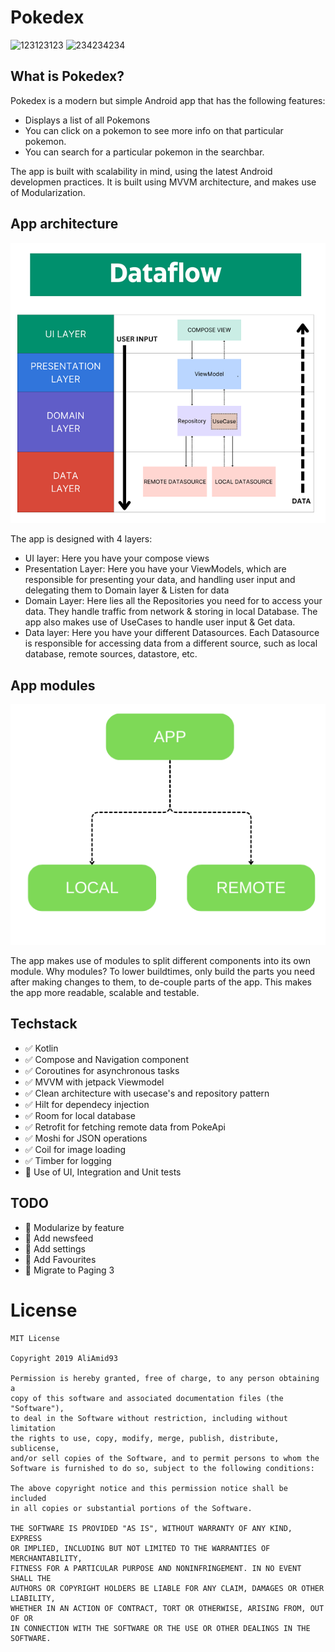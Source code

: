 # Pokedex
![123123123](https://user-images.githubusercontent.com/8842528/216180563-2383450d-e7ac-40f0-8b9a-fa794c491c83.gif)
![234234234](https://user-images.githubusercontent.com/8842528/216180732-1225c3ad-4079-493f-add4-b91ee093b510.gif)

## What is Pokedex?
Pokedex is a modern but simple Android app that has the following features:
- Displays a list of all Pokemons
- You can click on a pokemon to see more info on that particular pokemon.
- You can search for a particular pokemon in the searchbar.

The app is built with scalability in mind, using the latest Android developmen practices. It is built using MVVM architecture, and makes use of Modularization.

## App architecture
![architecture](/img/UI.png)

The app is designed with 4 layers:
- UI layer: Here you have your compose views
- Presentation Layer: Here you have your ViewModels, which are responsible for presenting your data, and handling user input and delegating them to Domain layer & Listen for data
- Domain Layer: Here lies all the Repositories you need for to access your data. They handle traffic from network & storing in local Database. The app also makes use of UseCases to handle user input & Get data.
- Data layer: Here you have your different Datasources. Each Datasource is responsible for accessing data from a different source, such as local database, remote sources, datastore, etc.


## App modules
![modules](/img/p.png)

The app makes use of modules to split different components into its own module. Why modules? To lower buildtimes, only build the parts you need after making changes to them, to de-couple parts of the app. This makes the app more readable, scalable and testable.



## Techstack
- :white_check_mark: Kotlin
- :white_check_mark: Compose and Navigation component
- :white_check_mark: Coroutines for asynchronous tasks 
- :white_check_mark: MVVM with jetpack Viewmodel
- :white_check_mark: Clean architecture with usecase's and repository pattern
- :white_check_mark: Hilt for dependecy injection
- :white_check_mark: Room for local database
- :white_check_mark: Retrofit for fetching remote data from PokeApi
- :white_check_mark: Moshi for JSON operations
- :white_check_mark: Coil for image loading
- :white_check_mark: Timber for logging
- :black_square_button: Use of UI, Integration and Unit tests

## TODO
- :black_square_button: Modularize by feature
- :black_square_button: Add newsfeed
- :black_square_button: Add settings
- :black_square_button: Add Favourites
- :black_square_button: Migrate to Paging 3

# License

    MIT License

    Copyright 2019 AliAmid93

    Permission is hereby granted, free of charge, to any person obtaining a 
    copy of this software and associated documentation files (the "Software"),
    to deal in the Software without restriction, including without limitation 
    the rights to use, copy, modify, merge, publish, distribute, sublicense, 
    and/or sell copies of the Software, and to permit persons to whom the 
    Software is furnished to do so, subject to the following conditions:

    The above copyright notice and this permission notice shall be included 
    in all copies or substantial portions of the Software.

    THE SOFTWARE IS PROVIDED "AS IS", WITHOUT WARRANTY OF ANY KIND, EXPRESS 
    OR IMPLIED, INCLUDING BUT NOT LIMITED TO THE WARRANTIES OF MERCHANTABILITY,
    FITNESS FOR A PARTICULAR PURPOSE AND NONINFRINGEMENT. IN NO EVENT SHALL THE
    AUTHORS OR COPYRIGHT HOLDERS BE LIABLE FOR ANY CLAIM, DAMAGES OR OTHER LIABILITY,
    WHETHER IN AN ACTION OF CONTRACT, TORT OR OTHERWISE, ARISING FROM, OUT OF OR
    IN CONNECTION WITH THE SOFTWARE OR THE USE OR OTHER DEALINGS IN THE SOFTWARE.

